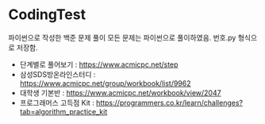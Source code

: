 # CodingTest



파이썬으로 작성한 백준 문제 풀이
모든 문제는 파이썬으로 풀이하였음.
번호.py 형식으로 저장함.


- 단계별로 풀어보기 : https://www.acmicpc.net/step
- 삼성SDS방온라인스터디 : https://www.acmicpc.net/group/workbook/list/9962
- 대학생 기본반 : https://www.acmicpc.net/workbook/view/2047
- 프로그래머스 고득점 Kit : https://programmers.co.kr/learn/challenges?tab=algorithm_practice_kit